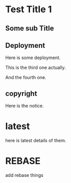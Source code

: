 # Test Title 1

## Some sub Title

## Deployment

Here is some deployment.

This is the third one actually.

And the fourth one.

## copyright

Here is the notice.



# latest

here is latest details of them.



# REBASE

add rebase things
